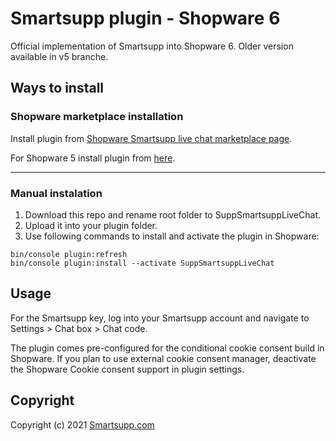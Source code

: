 # Smartsupp plugin - Shopware 6
Official implementation of Smartsupp into Shopware 6. Older version available in v5 branche.

## Ways to install

### Shopware marketplace installation

Install plugin from [Shopware Smartsupp live chat marketplace page](https://store.shopware.com/en/smart42671339166f/smartsupp-live-chat.html).

For Shopware 5 install plugin from [here](https://store.shopware.com/en/smart42671339166f/smartsupp-live-chat.html).

---

### Manual instalation

1. Download this repo and rename root folder to SuppSmartsuppLiveChat. 
2. Upload it into your plugin folder.
3. Use following commands to install and activate the plugin in Shopware:
 ```
bin/console plugin:refresh
bin/console plugin:install --activate SuppSmartsuppLiveChat
```

## Usage

For the Smartsupp key, log into your Smartsupp account and navigate to Settings > Chat box > Chat code.

The plugin comes pre-configured for the conditional cookie consent build in Shopware. If you plan to use external cookie consent manager, deactivate the Shopware Cookie consent support in plugin settings.

## Copyright

Copyright (c) 2021 [Smartsupp.com](https://www.smartsupp.com/)